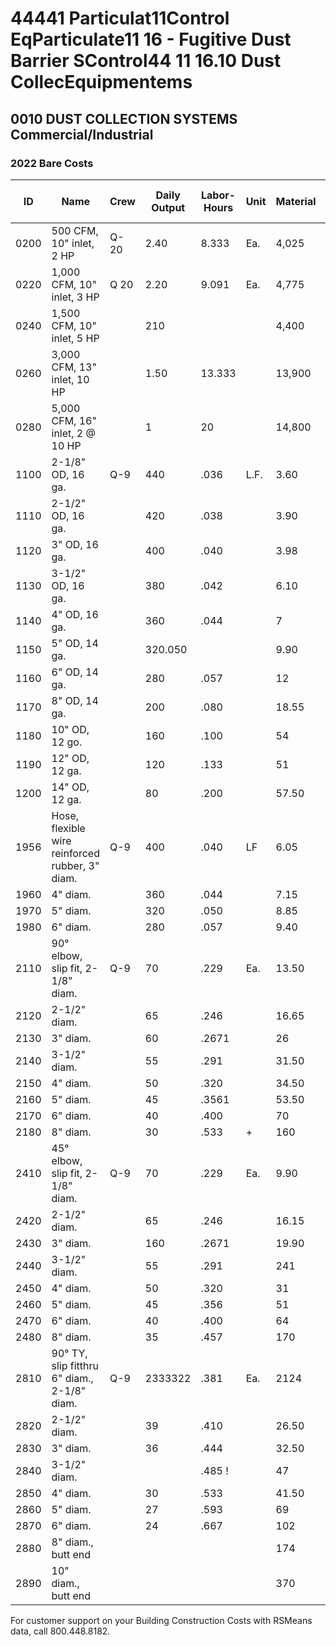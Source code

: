 # 44441 Particulat11Control EqParticulate11 16 - Fugitive Dust Barrier SControl44 11 16.10 Dust CollecEquipmentems

## 0010 DUST COLLECTION SYSTEMS Commercial/Industrial

### 2022 Bare Costs

| ID    | Name                                                                 | Crew | Daily Output | Labor-Hours | Unit  | Material | Labor | Equipment | Total   | Total Incl O&P |
|-------|----------------------------------------------------------------------|------|--------------|-------------|-------|----------|-------|-----------|---------|----------------|
| 0200  | 500 CFM, 10" inlet, 2 HP                                             | Q-20 | 2.40         | 8.333       | Ea.   | 4,025    | 515   |           | 4,540   | 5,200          |
| 0220  | 1,000 CFM, 10" inlet, 3 HP                                           | Q 20 | 2.20         | 9.091       | Ea.   | 4,775    | 565   |           | 5,340   | 6,100          |
| 0240  | 1,500 CFM, 10" inlet, 5 HP                                           |      | 210          |             |       | 4,400    | 620   |           | 5,020   | 5,750          |
| 0260  | 3,000 CFM, 13" inlet, 10 HP                                          |      | 1.50         | 13.333      |       | 13,900   | 825   |           | 14,725  | 16,600         |
| 0280  | 5,000 CFM, 16" inlet, 2 @ 10 HP                                      |      | 1            | 20          |       | 14,800   | 1,250 |           | 16,050  | 18,200         |
| 1100  | 2-1/8" OD, 16 ga.                                                    | Q-9  | 440          | .036        | L.F.  | 3.60     | 2.21  |           | 5.81    | 7.30           |
| 1110  | 2-1/2" OD, 16 ga.                                                    |      | 420          | .038        |       | 3.90     | 2.32  |           | 6.22    | 7.80           |
| 1120  | 3" OD, 16 ga.                                                        |      | 400          | .040        |       | 3.98     | 2.43  |           | 6.41    | 8.0 %          |
| 1130  | 3-1/2" OD, 16 ga.                                                    |      | 380          | .042        |       | 6.10     | 2.56  |           | 8.66    | 10.55          |
| 1140  | 4" OD, 16 ga.                                                        |      | 360          | .044        |       | 7        | 2.70  |           | 9.70    | 11.75          |
| 1150  | 5" OD, 14 ga.                                                        |      | 320.050      |             |       | 9.90     | 3.04  |           | 12.94   | 15.50          |
| 1160  | 6" OD, 14 ga.                                                        |      | 280          | .057        |       | 12       | 3.47  |           | 15.47   | 18.4 !         |
| 1170  | 8" OD, 14 ga.                                                        |      | 200          | .080        |       | 18.55    | 4.86  |           | 23.41   | 28             |
| 1180  | 10" OD, 12 go.                                                       |      | 160          | .100        |       | 54       | 6.10  |           | 60.10   | 68.50          |
| 1190  | 12" OD, 12 ga.                                                       |      | 120          | .133        |       | 51       | 8.10  |           | 59.10   | 68             |
| 1200  | 14" OD, 12 ga.                                                       |      | 80           | .200        |       | 57.50    | 12.15 |           | 69.65   | 81.50          |
| 1956  | Hose, flexible wire reinforced rubber, 3" diam.                      | Q-9  | 400          | .040        | LF    | 6.05     | 2.43  |           | 8.48    | 10.3 !         |
| 1960  | 4" diam.                                                             |      | 360          | .044        |       | 7.15     | 2.70  |           | 9.85    | 11.95          |
| 1970  | 5" diam.                                                             |      | 320          | .050        |       | 8.85     | 3.04  |           | 11.89   | 14.30          |
| 1980  | 6" diam.                                                             |      | 280          | .057        |       | 9.40     | 3.47  |           | 12.87   | 15.60          |
| 2110  | 90° elbow, slip fit, 2-1/8" diam.                                    | Q-9  | 70           | .229        | Ea.   | 13.50    | 13.90 |           | 27.40   | 36             |
| 2120  | 2-1/2" diam.                                                         |      | 65           | .246        |       | 16.65    | 14.95 |           | 31.60   | 41             |
| 2130  | 3" diam.                                                             |      | 60           | .2671       |       | 26       | 16.20 |           | 42.201  | 53             |
| 2140  | 3-1/2" diam.                                                         |      | 55           | .291        |       | 31.50    | 17.70 |           | 49.20   | 61             |
| 2150  | 4" diam.                                                             |      | 50           | .320        |       | 34.50    | 19.45 |           | 53.95   | 67.50          |
| 2160  | 5" diam.                                                             |      | 45           | .3561       |       | 53.50    | 21.50 |           | 75      | 91.50          |
| 2170  | 6" diam.                                                             |      | 40           | .400        |       | 70       | 24.50 |           | 94.50   | 114            |
| 2180  | 8" diam.                                                             |      | 30           | .533        | +     | 160      | 32.50 |           | 192.50  | 225            |
| 2410  | 45° elbow, slip fit, 2-1/8" diam.                                    | Q-9  | 70           | .229        | Ea.   | 9.90     | 13.90 |           | 23.80   | 32             |
| 2420  | 2-1/2" diam.                                                         |      | 65           | .246        |       | 16.15    | 14.95 |           | 31.10   | 40.50          |
| 2430  | 3" diam.                                                             |      | 160          | .2671       |       | 19.90    | 16.20 |           | 36.101  | 46.50          |
| 2440  | 3-1/2" diam.                                                         |      | 55           | .291        |       | 241      | 17.70 |           | 41.70   | 53             |
| 2450  | 4" diam.                                                             |      | 50           | .320        |       | 31       | 19.45 |           | 50.45   | 63.50          |
| 2460  | 5" diam.                                                             |      | 45           | .356        |       | 51       | 21.50 |           | 72.50   | 88.50          |
| 2470  | 6" diam.                                                             |      | 40           | .400        |       | 64       | 24.50 |           | 88.50   | 107            |
| 2480  | 8" diam.                                                             |      | 35           | .457        |       | 170      | 28    |           | 198     | 229            |
| 2810  | 90° TY, slip fitthru 6" diam., 2-1/8" diam.                          | Q-9  | 2333322      | .381        | Ea.   | 2124     | 2222334|           | 44      | 58.50          |
| 2820  | 2-1/2" diam.                                                         |      | 39           | .410        |       | 26.50    | 25    |           | 51.50   | 66.50          |
| 2830  | 3" diam.                                                             |      | 36           | .444        |       | 32.50    | 27    |           | 59.50   | 76             |
| 2840  | 3-1/2" diam.                                                         |      |              | .485 !      |       | 47       | 29.50 |           | 76.50   | 96             |
| 2850  | 4" diam.                                                             |      | 30           | .533        |       | 41.50    | 32.50 |           | 74      | 94.50          |
| 2860  | 5" diam.                                                             |      | 27           | .593        |       | 69       | 36    |           | 105     | 131            |
| 2870  | 6" diam.                                                             |      | 24           | .667        |       | 102      | 40.50 |           | 142.50  | 173            |
| 2880  | 8" diam., butt end                                                   |      |              |             |       | 174      |       |           | 174     | 191            |
| 2890  | 10" diam., butt end                                                  |      |              |             |       | 370      |       |           | 370     | 410            |

For customer support on your Building Construction Costs with RSMeans data, call 800.448.8182.